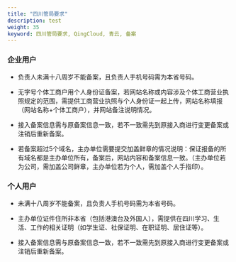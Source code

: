 ```yaml
---
title: "四川管局要求"
description: test
weight: 35
keyword: 四川管局要求, QingCloud, 青云, 备案
---
```




### 企业用户

- 负责人未满十八周岁不能备案，且负责人手机号码需为本省号码。

- 无字号个体工商户用个人身份证备案，若网站名称或内容涉及个体工商营业执照规定的范围，需提供工商营业执照与个人身份证一起上传，网站名称填报（网站名称+个体工商户），并网站备注说明情况。

- 接入备案信息需与原备案信息一致，若不一致需先到原接入商进行变更备案或注销后重新备案。

- 若备案超过5个域名，主办单位需要提交加盖鲜章的情况说明：保证报备的所有域名都是主办单位所有，备案后，网站内容和备案信息一致。（主办单位若为公司，需加盖公司鲜章，主办单位若为个人，需加盖个人手指印）。


### 个人用户

- 未满十八周岁不能备案，且负责人手机号码需为本省号码。

- 主办单位证件住所非本省（包括港澳台及外国人），需提供在四川学习、生活、工作的相关证明（如学生证、社保证明、在职证明、居住证等）。

- 接入备案信息需与原备案信息一致，若不一致需先到原接入商进行变更备案或注销后重新备案。